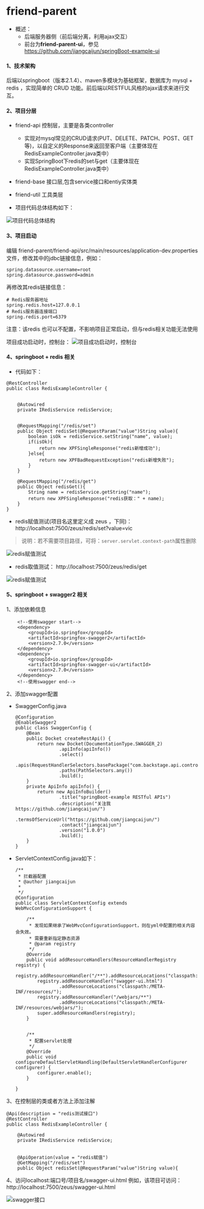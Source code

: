 # friend-parent
* 概述：
    * 后端服务器侧（前后端分离，利用ajax交互）
    * 前台为**friend-parent-ui**，参见 https://github.com/jiangcaijun/springBoot-example-ui
#### 1、技术架构
后端以springboot（版本2.1.4）、maven多模块为基础框架，数据库为 mysql + redis ，实现简单的 CRUD 功能。前后端以RESTFUL风格的ajax请求来进行交互。
  
#### 2、项目分层

* friend-api 控制层，主要是各类controller
    * 实现对mysql常见的CRUD请求(PUT、DELETE、PATCH、POST、GET等)，以自定义的Response来返回至客户端（主要体现在 RedisExampleController.java类中）
    * 实现SpringBoot下redis的set与get（主要体现在 RedisExampleController.java类中）
* friend-base 接口层,包含service接口和entiy实体类  
* friend-util 工具类层

* 项目代码总体结构如下：

![项目代码总体结构](https://github.com/jiangcaijun/pictureAsset/blob/HEAD/src/zeus-parent/2017-10-30_172633.png?raw=true)
    

#### 3、项目启动
编辑 friend-parent/friend-api/src/main/resources/application-dev.properties 文件，修改其中的jdbc链接信息，例如：

```
spring.datasource.username=root
spring.datasource.password=admin
```

再修改其redis链接信息：
```
# Redis服务器地址
spring.redis.host=127.0.0.1
# Redis服务器连接端口
spring.redis.port=6379
```

注意：该redis 也可以不配置，不影响项目正常启动，但与redis相关功能无法使用
   
项目成功启动时，控制台：
![项目成功启动时，控制台](https://github.com/jiangcaijun/pictureAsset/blob/HEAD/src/zeus-parent/2017-10-30_170546.png?raw=true)
    
#### 4、springboot + redis 相关
* 代码如下：
```
@RestController
public class RedisExampleController {


    @Autowired
    private IRedisService redisService;


    @RequestMapping("/redis/set")
    public Object redisSet(@RequestParam("value")String value){
        boolean isOk = redisService.setString("name", value);
        if(isOk){
            return new XPFSingleResponse("redis新增成功");
        }else{
            return new XPFBadRequestException("redis新增失败");
        }
    }

    @RequestMapping("/redis/get")
    public Object redisGet(){
        String name = redisService.getString("name");
        return new XPFSingleResponse("redis获取：" + name);
    }
}
```

* redis赋值测试(项目名这里定义成 zeus ，下同)：
http://localhost:7500/zeus/redis/set?value=vic
> 说明：若不需要项目路径，可将：`server.servlet.context-path`属性删除

![redis赋值测试](https://github.com/jiangcaijun/pictureAsset/blob/HEAD/src/zeus-parent/2017-10-30_172216.png?raw=true)

* redis取值测试：
http://localhost:7500/zeus/redis/get

![redis赋值测试](https://github.com/jiangcaijun/pictureAsset/blob/HEAD/src/zeus-parent/2017-10-30_172235.png?raw=true)

#### 5、springboot + swagger2 相关

1、添加依赖信息

```
    <!--使用swagger start-->
    <dependency>
        <groupId>io.springfox</groupId>
        <artifactId>springfox-swagger2</artifactId>
        <version>2.7.0</version>
    </dependency>
    <dependency>
        <groupId>io.springfox</groupId>
        <artifactId>springfox-swagger-ui</artifactId>
        <version>2.7.0</version>
    </dependency>
    <!--使用swagger end-->
```
    
2、添加swagger配置
* SwaggerConfig.java
    ```
    @Configuration
    @EnableSwagger2
    public class SwaggerConfig {
        @Bean
        public Docket createRestApi() {
            return new Docket(DocumentationType.SWAGGER_2)
                    .apiInfo(apiInfo())
                    .select()
                    .apis(RequestHandlerSelectors.basePackage("com.backstage.api.controller"))
                    .paths(PathSelectors.any())
                    .build();
        }
        private ApiInfo apiInfo() {
            return new ApiInfoBuilder()
                    .title("springBoot-example RESTful APIs")
                    .description("关注我 https://github.com/jiangcaijun/")
                    .termsOfServiceUrl("https://github.com/jiangcaijun/")
                    .contact("jiangcaijun")
                    .version("1.0.0")
                    .build();
        }
    }
    ```
* ServletContextConfig.java如下：
    ```
    /**
     * 拦截器配置
     * @author jiangcaijun
     *
     */
    @Configuration
    public class ServletContextConfig extends WebMvcConfigurationSupport {
    
        /**
         * 发现如果继承了WebMvcConfigurationSupport，则在yml中配置的相关内容会失效。
         * 需要重新指定静态资源
         * @param registry
         */
        @Override
        public void addResourceHandlers(ResourceHandlerRegistry registry) {
            registry.addResourceHandler("/**").addResourceLocations("classpath:/static/");
            registry.addResourceHandler("swagger-ui.html")
                    .addResourceLocations("classpath:/META-INF/resources/");
            registry.addResourceHandler("/webjars/**")
                    .addResourceLocations("classpath:/META-INF/resources/webjars/");
            super.addResourceHandlers(registry);
        }
    
    
        /**
         * 配置servlet处理
         */
        @Override
        public void configureDefaultServletHandling(DefaultServletHandlerConfigurer configurer) {
            configurer.enable();
        }
    
    }
    ```
3、在控制层的类或者方法上添加注解

```
@Api(description = "redis测试接口")
@RestController
public class RedisExampleController {

    @Autowired
    private IRedisService redisService;


    @ApiOperation(value = "redis赋值")
    @GetMapping("/redis/set")
    public Object redisSet(@RequestParam("value")String value){
```
4、访问localhost:端口号/项目名/swagger-ui.html
例如，该项目可访问：http://localhost:7500/zeus/swagger-ui.html

![swagger接口](https://github.com/jiangcaijun/pictureAsset/blob/HEAD/src/zeus-parent/2018-01-10_172633.png?raw=true)